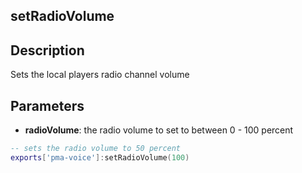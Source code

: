 ## setRadioVolume

## Description

Sets the local players radio channel volume

## Parameters

* **radioVolume**: the radio volume to set to between 0 - 100 percent

```lua
-- sets the radio volume to 50 percent
exports['pma-voice']:setRadioVolume(100)
```